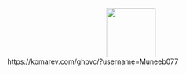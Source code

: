 <div id="header" align="center">
  <img src="https://media.giphy.com/media/gjrYDwbjnK8x36xZIO/giphy.gif" width="100"/>
</div>

<div id = "badges">
  https://komarev.com/ghpvc/?username=Muneeb077
</div>

